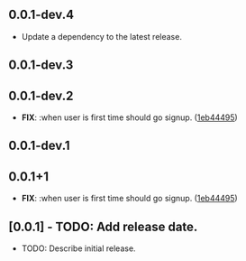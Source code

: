 ## 0.0.1-dev.4

 - Update a dependency to the latest release.

## 0.0.1-dev.3
## 0.0.1-dev.2

 - **FIX**: :when user is first time should go signup. ([1eb44495](https://github.com/yegobox/flipper/commit/1eb4449572997b2cc7766fe09fd6971c584037d3))

## 0.0.1-dev.1
## 0.0.1+1

 - **FIX**: :when user is first time should go signup. ([1eb44495](https://github.com/FirebaseExtended/flutterfire/commit/1eb4449572997b2cc7766fe09fd6971c584037d3))

## [0.0.1] - TODO: Add release date.

* TODO: Describe initial release.
